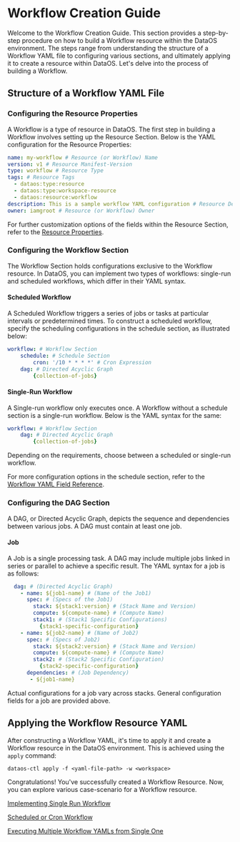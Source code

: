 # Workflow Creation Guide

Welcome to the Workflow Creation Guide. This section provides a step-by-step procedure on how to build a Workflow resource within the DataOS environment. The steps range from understanding the structure of a Workflow YAML file to configuring various sections, and ultimately applying it to create a resource within DataOS. Let's delve into the process of building a Workflow.

## Structure of a Workflow YAML File

### **Configuring the Resource Properties**

A Workflow is a type of resource in DataOS. The first step in building a Workflow involves setting up the Resource Section. Below is the YAML configuration for the Resource Properties:
```yaml
name: my-workflow # Resource (or Workflow) Name
version: v1 # Resource Manifest-Version
type: workflow # Resource Type
tags: # Resource Tags 
  - dataos:type:resource
  - dataos:type:workspace-resource
  - dataos:resource:workflow
description: This is a sample workflow YAML configuration # Resource Description
owner: iamgroot # Resource (or Workflow) Owner
```
For further customization options of the fields within the Resource Section, refer to the [Resource Properties](../../resources.md).

### **Configuring the Workflow Section**

The Workflow Section holds configurations exclusive to the Workflow resource. In DataOS, you can implement two types of workflows: single-run and scheduled workflows, which differ in their YAML syntax.

#### **Scheduled Workflow**

A Scheduled Workflow triggers a series of jobs or tasks at particular intervals or predetermined times. To construct a scheduled workflow, specify the scheduling configurations in the schedule section, as illustrated below:
```yaml
workflow: # Workflow Section
    schedule: # Schedule Section
        cron: '/10 * * * *' # Cron Expression
    dag: # Directed Acyclic Graph
        {collection-of-jobs}
```

#### **Single-Run Workflow**

A Single-run workflow only executes once. A Workflow without a schedule section is a single-run workflow. Below is the YAML syntax for the same:
```yaml
workflow: # Workflow Section
    dag: # Directed Acyclic Graph
        {collection-of-jobs}
```
Depending on the requirements, choose between a scheduled or single-run workflow.

For more configuration options in the schedule section, refer to the [Workflow YAML Field Reference](./workflow_yaml_field_reference.md).

### **Configuring the DAG Section**

A DAG, or Directed Acyclic Graph, depicts the sequence and dependencies between various jobs. A DAG must contain at least one job.

#### **Job**

A Job is a single processing task. A DAG may include multiple jobs linked in series or parallel to achieve a specific result. The YAML syntax for a job is as follows:
```yaml
  dag: # (Directed Acyclic Graph)
    - name: ${job1-name} # (Name of the Job1)
      spec: # (Specs of the Job1)
        stack: ${stack1:version} # (Stack Name and Version)
        compute: ${compute-name} # (Compute Name)
        stack1: # (Stack1 Specific Configurations)
          {stack1-specific-configuration}
    - name: ${job2-name} # (Name of Job2)
      spec: # (Specs of Job2)
        stack: ${stack2:version} # (Stack Name and Version)
        compute: ${compute-name} # (Compute Name)
        stack2: # (Stack2 Specific Configuration)
          {stack2-specific-configuration}
      dependencies: # (Job Dependency)
       - ${job1-name}
```
Actual configurations for a job vary across stacks. General configuration fields for a job are provided above.

## Applying the Workflow Resource YAML
After constructing a Workflow YAML, it's time to apply it and create a Workflow resource in the DataOS environment. This is achieved using the `apply` command:
```shell
dataos-ctl apply -f <yaml-file-path> -w <workspace>
```

Congratulations! You've successfully created a Workflow Resource. Now, you can explore various case-scenario for a Workflow resource.

[Implementing Single Run Workflow](./single_run_workflow.md)

[Scheduled or Cron Workflow](./scheduled_or_cron_workflow.md)

[Executing Multiple Workflow YAMLs from Single One](./executing_multiple_workflow_yamls_from_single_one.md)